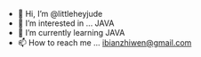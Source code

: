- 👋 Hi, I’m @littleheyjude
- 👀 I’m interested in ... JAVA
- 🌱 I’m currently learning JAVA
- 📫 How to reach me ... ibianzhiwen@gmail.com

<!---
littleheyjude/littleheyjude is a ✨ special ✨ repository because its `README.md` (this file) appears on your GitHub profile.
You can click the Preview link to take a look at your changes.
--->
